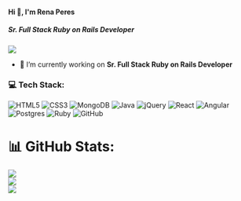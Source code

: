 #### Hi 👋, I'm Rena Peres
##### **Sr. Full Stack Ruby on Rails Developer**

[![](https://visitcount.itsvg.in/api?id=renaperes824&icon=0&color=0)](https://visitcount.itsvg.in)

- 🔭 I’m currently working on **Sr. Full Stack Ruby on Rails Developer**

### 💻 Tech Stack:
![HTML5](https://img.shields.io/badge/html5-%23E34F26.svg?style=flat&logo=html5&logoColor=white) ![CSS3](https://img.shields.io/badge/css3-%231572B6.svg?style=flat&logo=css3&logoColor=white) ![MongoDB](https://img.shields.io/badge/MongoDB-%234ea94b.svg?style=flat&logo=mongodb&logoColor=white) ![Java](https://img.shields.io/badge/java-%23ED8B00.svg?style=flat&logo=java&logoColor=white) ![jQuery](https://img.shields.io/badge/jquery-%230769AD.svg?style=flat&logo=jquery&logoColor=white) ![React](https://img.shields.io/badge/react-%2320232a.svg?style=flat&logo=react&logoColor=%2361DAFB) ![Angular](https://img.shields.io/badge/angular-%23DD0031.svg?style=flat&logo=angular&logoColor=white) ![Postgres](https://img.shields.io/badge/postgres-%23316192.svg?style=flat&logo=postgresql&logoColor=white) ![Ruby](https://img.shields.io/badge/ruby-%23CC342D.svg?style=flat&logo=ruby&logoColor=white) ![GitHub](https://img.shields.io/badge/github-%23121011.svg?style=flat&logo=github&logoColor=white)

# 📊 GitHub Stats:
![](https://github-readme-stats.vercel.app/api?username=renaperes824&theme=radical&hide_border=false&include_all_commits=true&count_private=false)<br/>
![](https://github-readme-streak-stats.herokuapp.com/?user=renaperes824&theme=radical&hide_border=false)<br/>
![](https://github-readme-stats.vercel.app/api/top-langs/?username=renaperes824&theme=radical&hide_border=false&include_all_commits=true&count_private=false&layout=compact)






